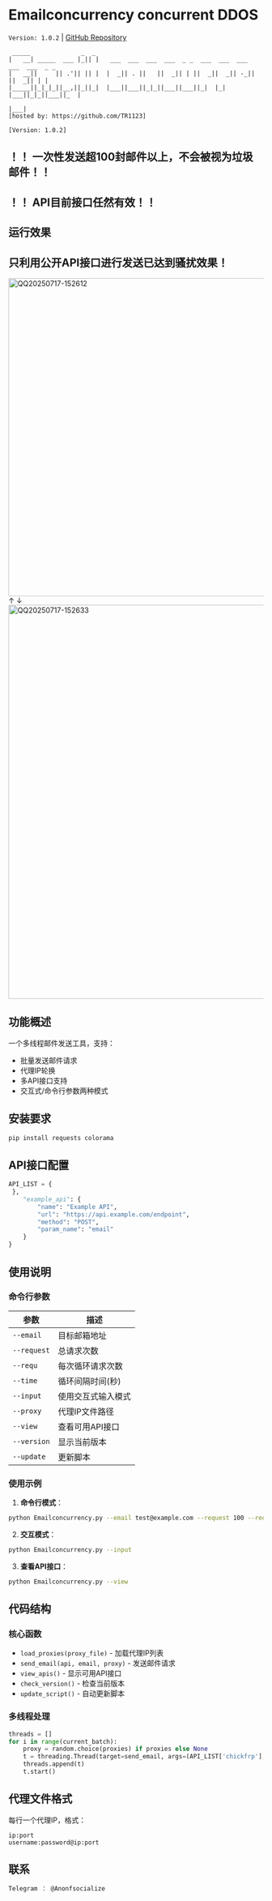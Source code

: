 
# Emailconcurrency concurrent DDOS

`Version: 1.0.2` | [GitHub Repository](https://github.com/TR1123/Emailconcurrency)




```
 _____              _  _                                                          
|   __| _____  ___ |_|| |   ___  ___  ___  ___  _ _  ___  ___  ___  ___  ___  _ _ 
|   __||     || .'|| || |  |  _|| . ||   ||  _|| | ||  _||  _|| -_||   ||  _|| | |
|_____||_|_|_||__,||_||_|  |___||___||_|_||___||___||_|  |_|  |___||_|_||___||_  |
                                                                             |___|
[hosted by: https://github.com/TR1123]

[Version: 1.0.2]
```
## ！！ 一次性发送超100封邮件以上，不会被视为垃圾邮件！！


## ！！ API目前接口任然有效！！


## 运行效果  

## 只利用公开API接口进行发送已达到骚扰效果！


<img width="1115" height="628" alt="QQ20250717-152612" src="https://github.com/user-attachments/assets/f10909c4-1686-4d77-a65b-e48b06396938" />
↑
↓
<img width="833" height="778" alt="QQ20250717-152633" src="https://github.com/user-attachments/assets/eb8c3696-0e33-43b6-8b67-218cf4e6533d" />







## 功能概述

一个多线程邮件发送工具，支持：
- 批量发送邮件请求
- 代理IP轮换
- 多API接口支持
- 交互式/命令行参数两种模式

## 安装要求

```bash
pip install requests colorama
```

## API接口配置

```python
API_LIST = {
 },
    "example_api": {
        "name": "Example API",
        "url": "https://api.example.com/endpoint",
        "method": "POST",
        "param_name": "email"
    }
}
```

## 使用说明

### 命令行参数

| 参数 | 描述 |
|------|------|
| `--email` | 目标邮箱地址 |
| `--request` | 总请求次数 |
| `--requ` | 每次循环请求次数 |
| `--time` | 循环间隔时间(秒) |
| `--input` | 使用交互式输入模式 |
| `--proxy` | 代理IP文件路径 |
| `--view` | 查看可用API接口 |
| `--version` | 显示当前版本 |
| `--update` | 更新脚本 |

### 使用示例

1. **命令行模式**：
```bash
python Emailconcurrency.py --email test@example.com --request 100 --requ 10 --time 5 --proxy proxies.txt
```

2. **交互模式**：
```bash
python Emailconcurrency.py --input
```

3. **查看API接口**：
```bash
python Emailconcurrency.py --view
```

## 代码结构

### 核心函数

- `load_proxies(proxy_file)` - 加载代理IP列表
- `send_email(api, email, proxy)` - 发送邮件请求
- `view_apis()` - 显示可用API接口
- `check_version()` - 检查当前版本
- `update_script()` - 自动更新脚本

### 多线程处理

```python
threads = []
for i in range(current_batch):
    proxy = random.choice(proxies) if proxies else None
    t = threading.Thread(target=send_email, args=(API_LIST['chickfrp'], email, proxy))
    threads.append(t)
    t.start()
```

## 代理文件格式

每行一个代理IP，格式：
```
ip:port
username:password@ip:port
```


## 联系

```bash
Telegram ： @Anonfsocialize
```









